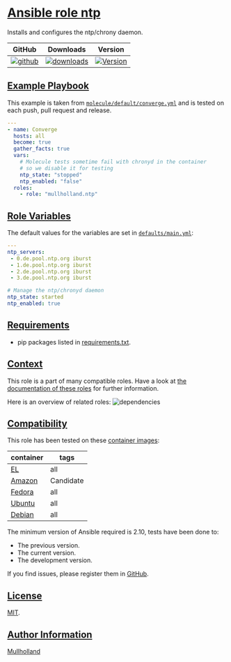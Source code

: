 # [Ansible role ntp](#ntp)

Installs and configures the ntp/chrony daemon.

|GitHub|Downloads|Version|
|------|---------|-------|
|[![github](https://github.com/mullholland/ansible-role-ntp/actions/workflows/molecule.yml/badge.svg)](https://github.com/mullholland/ansible-role-ntp/actions/workflows/molecule.yml)|[![downloads](https://img.shields.io/ansible/role/d/mullholland/ntp)](https://galaxy.ansible.com/mullholland/ntp)|[![Version](https://img.shields.io/github/release/mullholland/ansible-role-ntp.svg)](https://github.com/mullholland/ansible-role-ntp/releases/)|
## [Example Playbook](#example-playbook)

This example is taken from [`molecule/default/converge.yml`](https://github.com/mullholland/ansible-role-ntp/blob/master/molecule/default/converge.yml) and is tested on each push, pull request and release.

```yaml
---
- name: Converge
  hosts: all
  become: true
  gather_facts: true
  vars:
    # Molecule tests sometime fail with chronyd in the container
    # so we disable it for testing
    ntp_state: "stopped"
    ntp_enabled: "false"
  roles:
    - role: "mullholland.ntp"
```



## [Role Variables](#role-variables)

The default values for the variables are set in [`defaults/main.yml`](https://github.com/mullholland/ansible-role-ntp/blob/master/defaults/main.yml):

```yaml
---
ntp_servers:
 - 0.de.pool.ntp.org iburst
 - 1.de.pool.ntp.org iburst
 - 2.de.pool.ntp.org iburst
 - 3.de.pool.ntp.org iburst

# Manage the ntp/chronyd daemon
ntp_state: started
ntp_enabled: true
```

## [Requirements](#requirements)

- pip packages listed in [requirements.txt](https://github.com/mullholland/ansible-role-ntp/blob/master/requirements.txt).


## [Context](#context)

This role is a part of many compatible roles. Have a look at [the documentation of these roles](https://mullholland.net) for further information.

Here is an overview of related roles:
![dependencies](https://raw.githubusercontent.com/mullholland/ansible-role-ntp/png/requirements.png "Dependencies")

## [Compatibility](#compatibility)

This role has been tested on these [container images](https://hub.docker.com/u/mullholland):

|container|tags|
|---------|----|
|[EL](https://hub.docker.com/r/mullholland/enterpriselinux)|all|
|[Amazon](https://hub.docker.com/r/mullholland/amazonlinux)|Candidate|
|[Fedora](https://hub.docker.com/r/mullholland/fedora/)|all|
|[Ubuntu](https://hub.docker.com/r/mullholland/ubuntu)|all|
|[Debian](https://hub.docker.com/r/mullholland/debian)|all|

The minimum version of Ansible required is 2.10, tests have been done to:

- The previous version.
- The current version.
- The development version.

If you find issues, please register them in [GitHub](https://github.com/mullholland/ansible-role-ntp/issues).

## [License](#license)

[MIT](https://github.com/mullholland/ansible-role-ntp/blob/master/LICENSE).

## [Author Information](#author-information)

[Mullholland](https://mullholland.net)
